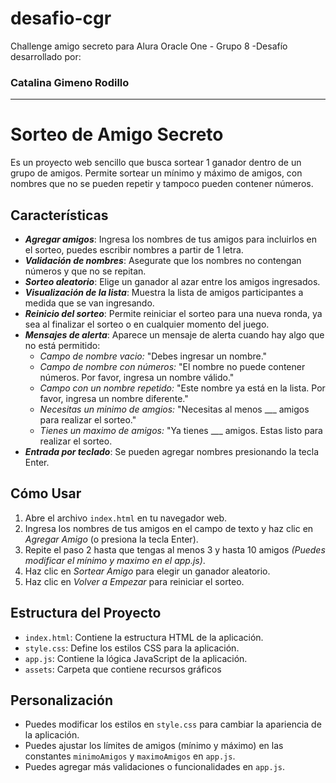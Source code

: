 # desafio-cgr
Challenge amigo secreto para Alura Oracle One - Grupo 8 -Desafío desarrollado por: 
### Catalina Gimeno Rodillo
___________


# Sorteo de Amigo Secreto
Es un proyecto web sencillo que busca sortear 1 ganador dentro de un grupo de amigos. Permite sortear un mínimo y máximo de amigos, con nombres que no se pueden repetir y tampoco pueden contener números.

## Características
* ***Agregar amigos***: Ingresa los nombres de tus amigos para incluirlos en el sorteo, puedes escribir nombres a partir de 1 letra.
* ***Validación de nombres***: Asegurate que los nombres no contengan números y que no se repitan.
* ***Sorteo aleatorio***: Elige un ganador al azar entre los amigos ingresados.
* ***Visualización de la lista***: Muestra la lista de amigos participantes a medida que se van ingresando.
* ***Reinicio del sorteo***: Permite reiniciar el sorteo para una nueva ronda, ya sea al finalizar el sorteo o en cualquier momento del juego.
* ***Mensajes de alerta***: Aparece un mensaje de alerta cuando hay algo que no está permitido: 
    * _Campo de nombre vacio:_ "Debes ingresar un nombre."
    * _Campo de nombre con números:_ "El nombre no puede contener números. Por favor, ingresa un nombre válido."
    * _Campo con un nombre repetido:_ "Este nombre ya está en la lista. Por favor, ingresa un nombre diferente."
    * _Necesitas un minimo de amgios:_ "Necesitas al menos ___ amigos para realizar el sorteo." 
    * _Tienes un maximo de amigos:_ "Ya tienes ___ amigos. Estas listo para realizar el sorteo.
* ***Entrada por teclado***: Se pueden agregar nombres presionando la tecla Enter.


## Cómo Usar
1.  Abre el archivo `index.html` en tu navegador web.
2.  Ingresa los nombres de tus amigos en el campo de texto y haz clic en *Agregar Amigo* (o presiona la tecla Enter).
3.  Repite el paso 2 hasta que tengas al menos 3 y hasta 10 amigos _(Puedes modificar el mínimo y maximo en el app.js)_.
4.  Haz clic en *Sortear Amigo* para elegir un ganador aleatorio.
5.  Haz clic en *Volver a Empezar* para reiniciar el sorteo.

## Estructura del Proyecto
* `index.html`: Contiene la estructura HTML de la aplicación.
* `style.css`: Define los estilos CSS para la aplicación.
* `app.js`: Contiene la lógica JavaScript de la aplicación.
*  `assets`: Carpeta que contiene recursos gráficos

## Personalización
* Puedes modificar los estilos en `style.css` para cambiar la apariencia de la aplicación.
* Puedes ajustar los límites de amigos (mínimo y máximo) en las constantes `minimoAmigos` y `maximoAmigos` en `app.js`.
* Puedes agregar más validaciones o funcionalidades en `app.js`.


